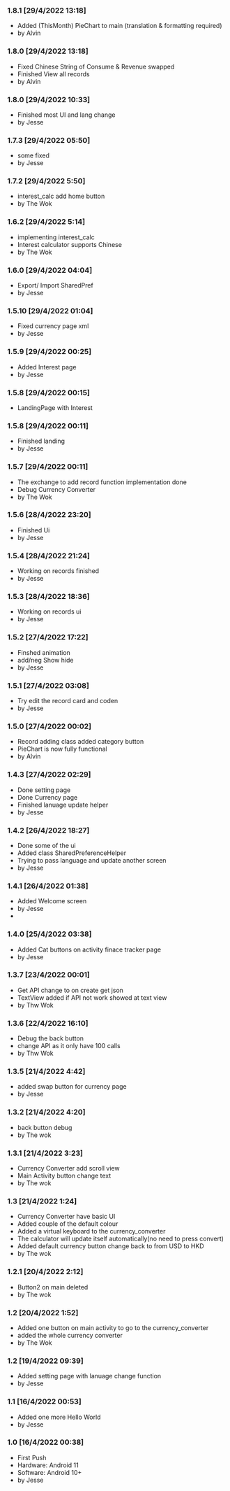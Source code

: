 ### 1.8.1 [29/4/2022 13:18]

- Added (ThisMonth) PieChart to main (translation & formatting required)
- by Alvin

### 1.8.0 [29/4/2022 13:18]

- Fixed Chinese String of Consume & Revenue swapped
- Finished View all records
- by Alvin

### 1.8.0 [29/4/2022 10:33]

- Finished most UI and lang change
- by Jesse

### 1.7.3 [29/4/2022 05:50]

- some fixed
- by Jesse

### 1.7.2 [29/4/2022 5:50]

- interest_calc add home button
- by The Wok

### 1.6.2 [29/4/2022 5:14]

- implementing interest_calc
- Interest calculator supports Chinese
- by The Wok

### 1.6.0 [29/4/2022 04:04]

- Export/ Import SharedPref
- by Jesse

### 1.5.10 [29/4/2022 01:04]

- Fixed currency page xml
- by Jesse

### 1.5.9 [29/4/2022 00:25]

- Added Interest page
- by Jesse


### 1.5.8 [29/4/2022 00:15]

- LandingPage with Interest

### 1.5.8 [29/4/2022 00:11]

- Finished landing
- by Jesse

### 1.5.7 [29/4/2022 00:11]

- The exchange to add record function implementation done
- Debug Currency Converter
- by The Wok

### 1.5.6 [28/4/2022 23:20]

- Finished Ui
- by Jesse


### 1.5.4 [28/4/2022 21:24]

- Working on records finished
- by Jesse

### 1.5.3 [28/4/2022 18:36]

- Working on records ui
- by Jesse


### 1.5.2 [27/4/2022 17:22]

- Finshed animation
- add/neg Show hide
- by Jesse

### 1.5.1 [27/4/2022 03:08]

- Try edit the record card and coden
- by Jesse

### 1.5.0 [27/4/2022 00:02]

- Record adding class added category button
- PieChart is now fully functional
- by Alvin

### 1.4.3 [27/4/2022 02:29]

- Done setting page
- Done Currency page
- Finished lanuage update helper
- by Jesse

### 1.4.2 [26/4/2022 18:27]

- Done some of the ui
- Added class SharedPreferenceHelper
- Trying to pass language and update another screen
- by Jesse

### 1.4.1 [26/4/2022 01:38]

- Added Welcome screen
- by Jesse
- 
### 1.4.0 [25/4/2022 03:38]

- Added Cat buttons on activity finace tracker page
- by Jesse

### 1.3.7 [23/4/2022 00:01]

- Get API change to on create get json
- TextView added if API not work showed at text view
- by Thw Wok

### 1.3.6 [22/4/2022 16:10]

- Debug the back button
- change API as it only have 100 calls
- by Thw Wok


### 1.3.5 [21/4/2022 4:42]

- added swap button for currency page
- by Jesse

### 1.3.2 [21/4/2022 4:20]

- back button debug
- by The wok

### 1.3.1 [21/4/2022 3:23]

- Currency Converter add scroll view
- Main Activity button change text
- by The wok

### 1.3 [21/4/2022 1:24]

- Currency Converter have basic UI
- Added couple of the default colour
- Added a virtual keyboard to the currency_converter
- The calculator will update itself automatically(no need to press convert)
- Added default currency button change back to from USD to HKD
- by The wok


### 1.2.1 [20/4/2022 2:12]

- Button2 on main deleted
- by The wok



### 1.2 [20/4/2022 1:52]

- Added one button on main activity to go to the currency_converter
- added the whole currency converter
- by The Wok

### 1.2 [19/4/2022 09:39]

- Added setting page with lanuage change function
- by Jesse


### 1.1 [16/4/2022 00:53]

- Added one more Hello World
- by Jesse

### 1.0 [16/4/2022 00:38]

- First Push 
- Hardware: Android 11
- Software: Android 10+
- by Jesse
